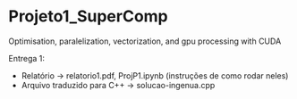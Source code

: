 # Projeto1_SuperComp
Optimisation, paralelization, vectorization, and gpu processing with CUDA

Entrega 1:

  - Relatório -> relatorio1.pdf, ProjP1.ipynb (instruções de como rodar neles)
  - Arquivo traduzido para C++ -> solucao-ingenua.cpp
